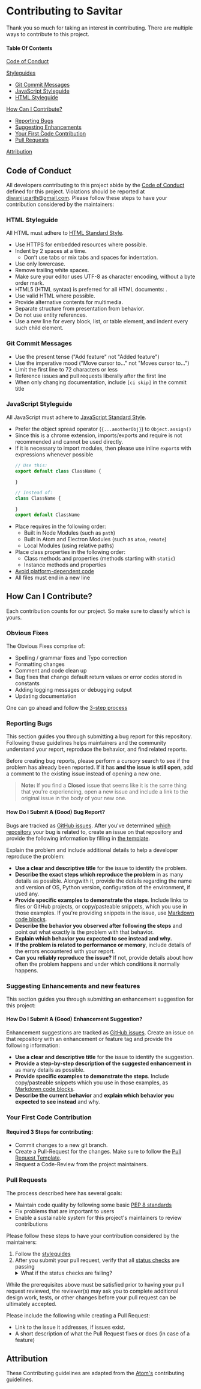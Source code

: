 # Contributing to Savitar

Thank you so much for taking an interest in contributing. There are multiple ways to contribute to this project.

#### Table Of Contents

[Code of Conduct](#code-of-conduct)

[Styleguides](#styleguides)
  * [Git Commit Messages](#git-commit-messages)
  * [JavaScript Styleguide](#javascript-styleguide)
  * [HTML Styleguide](#html-styleguide)

[How Can I Contribute?](#how-can-i-contribute)
  * [Reporting Bugs](#reporting-bugs)
  * [Suggesting Enhancements](#suggesting-enhancements)
  * [Your First Code Contribution](#your-first-code-contribution)
  * [Pull Requests](#pull-requests)
  

[Attribution](#attribution)

## Code of Conduct

All developers contributing to this project abide by the [Code of Conduct](CODE_OF_CONDUCT.md) defined for this project. Violations should be reported at  [diwanji.parth@gmail.com](mailto:diwanji.parth@gmail.com).
Please follow these steps to have your contribution considered by the maintainers:




### HTML Styleguide

All HTML must adhere to [HTML Standard Style](https://google.github.io/styleguide/htmlcssguide.html).

* Use HTTPS for embedded resources where possible.
* Indent by 2 spaces at a time.
    * Don’t use tabs or mix tabs and spaces for indentation.
* Use only lowercase.
* Remove trailing white spaces.
* Make sure your editor uses UTF-8 as character encoding, without a byte order mark.
* HTML5 (HTML syntax) is preferred for all HTML documents: <!DOCTYPE html>.
* Use valid HTML where possible.
* Provide alternative contents for multimedia.
* Separate structure from presentation from behavior.
* Do not use entity references.
* Use a new line for every block, list, or table element, and indent every such child element.

### Git Commit Messages

* Use the present tense ("Add feature" not "Added feature")
* Use the imperative mood ("Move cursor to..." not "Moves cursor to...")
* Limit the first line to 72 characters or less
* Reference issues and pull requests liberally after the first line
* When only changing documentation, include `[ci skip]` in the commit title

### JavaScript Styleguide

All JavaScript must adhere to [JavaScript Standard Style](https://standardjs.com/).

* Prefer the object spread operator (`{...anotherObj}`) to `Object.assign()`
* Since this is a chrome extension, imports/exports and require is not recommended and cannot be used directly.
* If it is necessary to import modules, then please use inline `export`s with expressions whenever possible
  ```js
  // Use this:
  export default class ClassName {

  }

  // Instead of:
  class ClassName {

  }
  export default ClassName
  ```
* Place requires in the following order:
    * Built in Node Modules (such as `path`)
    * Built in Atom and Electron Modules (such as `atom`, `remote`)
    * Local Modules (using relative paths)
* Place class properties in the following order:
    * Class methods and properties (methods starting with `static`)
    * Instance methods and properties
* [Avoid platform-dependent code](https://flight-manual.atom.io/hacking-atom/sections/cross-platform-compatibility/)
* All files must end in a new line


## How Can I Contribute?

Each contribution counts for our project. So make sure to classify which is yours.

### Obvious Fixes

The Obvious Fixes comprise of: 

* Spelling / grammar fixes and Typo correction
* Formatting changes
* Comment and code clean up
* Bug fixes that change default return values or error codes stored in constants
* Adding logging messages or debugging output
* Updating documentation

One can go ahead and follow the [3-step process](#required-3-steps-for-contributing)

### Reporting Bugs

This section guides you through submitting a bug report for this repository. Following these guidelines helps maintainers and the community understand your report, reproduce the behavior, and find related reports.

Before creating bug reports, please perform a cursory search to see if the problem has already been reported. If it has **and the issue is still open**, add a comment to the existing issue instead of opening a new one.

> **Note:** If you find a **Closed** issue that seems like it is the same thing that you're experiencing, open a new issue and include a link to the original issue in the body of your new one.

#### How Do I Submit A (Good) Bug Report?

Bugs are tracked as [GitHub issues](https://guides.github.com/features/issues/). After you've determined [which repository](#atom-and-packages) your bug is related to, create an issue on that repository and provide the following information by filling in [the template](https://github.com/atom/.github/blob/master/.github/ISSUE_TEMPLATE/bug_report.md).

Explain the problem and include additional details to help a developer reproduce the problem:

* **Use a clear and descriptive title** for the issue to identify the problem.
* **Describe the exact steps which reproduce the problem** in as many details as possible. Alongwith it, provide the details regarding the name and version of OS, Python version, configuration of the environment, if used any.
* **Provide specific examples to demonstrate the steps**. Include links to files or GitHub projects, or copy/pasteable snippets, which you use in those examples. If you're providing snippets in the issue, use [Markdown code blocks](https://help.github.com/articles/markdown-basics/#multiple-lines).
* **Describe the behavior you observed after following the steps** and point out what exactly is the problem with that behavior.
* **Explain which behavior you expected to see instead and why.**
* **If the problem is related to performance or memory**, include details of the errors encountered with your report.
* **Can you reliably reproduce the issue?** If not, provide details about how often the problem happens and under which conditions it normally happens.


### Suggesting Enhancements and new features

This section guides you through submitting an enhancement suggestion for this project:


#### How Do I Submit A (Good) Enhancement Suggestion?

Enhancement suggestions are tracked as [GitHub issues](https://guides.github.com/features/issues/). Create an issue on that repository with an enhancement or feature tag and provide the following information:

* **Use a clear and descriptive title** for the issue to identify the suggestion.
* **Provide a step-by-step description of the suggested enhancement** in as many details as possible.
* **Provide specific examples to demonstrate the steps**. Include copy/pasteable snippets which you use in those examples, as [Markdown code blocks](https://help.github.com/articles/markdown-basics/#multiple-lines).
* **Describe the current behavior** and **explain which behavior you expected to see instead** and why.

### Your First Code Contribution

#### Required 3 Steps for contributing:
* Commit changes to a new git branch.
* Create a Pull-Request for the changes. Make sure to follow the [Pull Request Template](#pull-requests).
* Request a Code-Review from the project maintainers.


### Pull Requests

The process described here has several goals:

- Maintain code quality by following some basic [PEP 8 standards](https://www.python.org/dev/peps/pep-0008/)
- Fix problems that are important to users
- Enable a sustainable system for this project's maintainers to review contributions

Please follow these steps to have your contribution considered by the maintainers:

1. Follow the [styleguides](#styleguides)
2. After you submit your pull request, verify that all [status checks](https://help.github.com/articles/about-status-checks/) are passing <details><summary>What if the status checks are failing?</summary>If a status check is failing, and you believe that the failure is unrelated to your change, please leave a comment on the pull request explaining why you believe the failure is unrelated. A maintainer will re-run the status check for you. If we conclude that the failure was a false positive, then we will open an issue to track that problem with our status check suite.</details>

While the prerequisites above must be satisfied prior to having your pull request reviewed, the reviewer(s) may ask you to complete additional design work, tests, or other changes before your pull request can be ultimately accepted.

Please include the following while creating a Pull Request:

* Link to the issue it addresses, if issues exist.
* A short description of what the Pull Request fixes or does (in case of a feature)



## Attribution

These Contributing guidelines are adapted from the [Atom's][homepage] contributing guidelines.

[homepage]: https://github.com/atom/atom/blob/master/CONTRIBUTING.md
